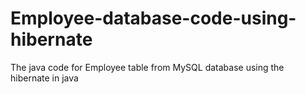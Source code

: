 # Employee-database-code-using-hibernate
The java code for Employee table from MySQL database using the hibernate in java
